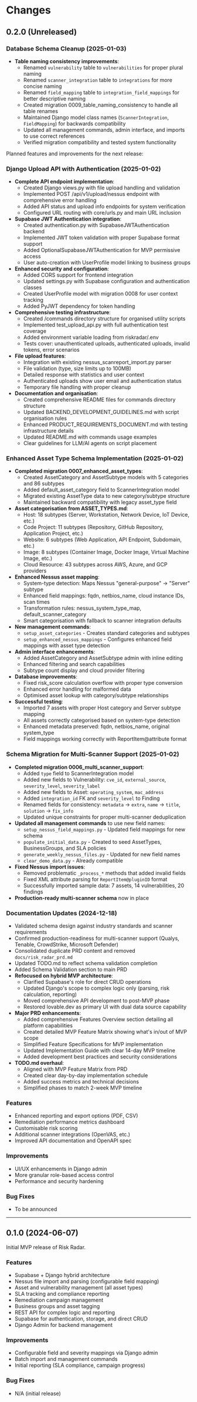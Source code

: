 # Changes

## 0.2.0 (Unreleased)

### Database Schema Cleanup (2025-01-03)
- **Table naming consistency improvements**:
  - Renamed `vulnerability` table to `vulnerabilities` for proper plural naming
  - Renamed `scanner_integration` table to `integrations` for more concise naming 
  - Renamed `field_mapping` table to `integration_field_mappings` for better descriptive naming
  - Created migration 0009_table_naming_consistency to handle all table renames
  - Maintained Django model class names (`ScannerIntegration`, `FieldMapping`) for backwards compatibility
  - Updated all management commands, admin interface, and imports to use correct references
  - Verified migration compatibility and tested system functionality

Planned features and improvements for the next release:

### Django Upload API with Authentication (2025-01-02)
- **Complete API endpoint implementation**:
  - Created Django views.py with file upload handling and validation
  - Implemented POST /api/v1/upload/nessus endpoint with comprehensive error handling
  - Added API status and upload info endpoints for system verification
  - Configured URL routing with core/urls.py and main URL inclusion
- **Supabase JWT Authentication integration**:
  - Created authentication.py with SupabaseJWTAuthentication backend
  - Implemented JWT token validation with proper Supabase format support
  - Added OptionalSupabaseJWTAuthentication for MVP permissive access
  - User auto-creation with UserProfile model linking to business groups
- **Enhanced security and configuration**:
  - Added CORS support for frontend integration
  - Updated settings.py with Supabase configuration and authentication classes
  - Created UserProfile model with migration 0008 for user context tracking
  - Added PyJWT dependency for token handling
- **Comprehensive testing infrastructure**:
  - Created /commands directory structure for organised utility scripts
  - Implemented test_upload_api.py with full authentication test coverage
  - Added environment variable loading from riskradar/.env
  - Tests cover: unauthenticated uploads, authenticated uploads, invalid tokens, error scenarios
- **File upload features**:
  - Integration with existing nessus_scanreport_import.py parser
  - File validation (type, size limits up to 100MB)
  - Detailed response with statistics and user context
  - Authenticated uploads show user email and authentication status
  - Temporary file handling with proper cleanup
- **Documentation and organisation**:
  - Created comprehensive README files for commands directory structure
  - Updated BACKEND_DEVELOPMENT_GUIDELINES.md with script organisation rules
  - Enhanced PRODUCT_REQUIREMENTS_DOCUMENT.md with testing infrastructure details
  - Updated README.md with commands usage examples
  - Clear guidelines for LLM/AI agents on script placement
### Enhanced Asset Type Schema Implementation (2025-01-02)
- **Completed migration 0007_enhanced_asset_types**:
  - Created AssetCategory and AssetSubtype models with 5 categories and 86 subtypes
  - Added default_asset_category field to ScannerIntegration model
  - Migrated existing AssetType data to new category/subtype structure
  - Maintained backward compatibility with legacy asset_type field
- **Asset categorisation from ASSET_TYPES.md**:
  - Host: 18 subtypes (Server, Workstation, Network Device, IoT Device, etc.)
  - Code Project: 11 subtypes (Repository, GitHub Repository, Application Project, etc.)
  - Website: 6 subtypes (Web Application, API Endpoint, Subdomain, etc.)
  - Image: 8 subtypes (Container Image, Docker Image, Virtual Machine Image, etc.)
  - Cloud Resource: 43 subtypes across AWS, Azure, and GCP providers
- **Enhanced Nessus asset mapping**:
  - System-type detection: Maps Nessus "general-purpose" → "Server" subtype
  - Enhanced field mappings: fqdn, netbios_name, cloud instance IDs, scan times
  - Transformation rules: nessus_system_type_map, default_scanner_category
  - Smart categorisation with fallback to scanner integration defaults
- **New management commands**:
  - `setup_asset_categories` - Creates standard categories and subtypes
  - `setup_enhanced_nessus_mappings` - Configures enhanced field mappings with asset type detection
- **Admin interface enhancements**:
  - Added AssetCategory and AssetSubtype admin with inline editing
  - Enhanced filtering and search capabilities
  - Subtype count display and cloud provider filtering
- **Database improvements**:
  - Fixed risk_score calculation overflow with proper type conversion
  - Enhanced error handling for malformed data
  - Optimised asset lookup with category/subtype relationships
- **Successful testing**:
  - Imported 7 assets with proper Host category and Server subtype mapping
  - All assets correctly categorised based on system-type detection
  - Enhanced metadata preserved: fqdn, netbios_name, original system_type
  - Field mappings working correctly with ReportItem@attribute format

### Schema Migration for Multi-Scanner Support (2025-01-02)
- **Completed migration 0006_multi_scanner_support**:
  - Added `type` field to ScannerIntegration model
  - Added new fields to Vulnerability: `cve_id`, `external_source`, `severity_level`, `severity_label`
  - Added new fields to Asset: `operating_system`, `mac_address`
  - Added `integration_id` FK and `severity_level` to Finding
  - Renamed fields for consistency: `metadata` → `extra`, `name` → `title`, `solution` → `fix_info`
  - Updated unique constraints for proper multi-scanner deduplication
- **Updated all management commands** to use new field names:
  - `setup_nessus_field_mappings.py` - Updated field mappings for new schema
  - `populate_initial_data.py` - Created to seed AssetTypes, BusinessGroups, and SLA policies
  - `generate_weekly_nessus_files.py` - Updated for new field names
  - `clear_demo_data.py` - Already compatible
- **Fixed Nessus import issues**:
  - Removed problematic `_process_*` methods that added invalid fields
  - Fixed XML attribute parsing for `ReportItem@pluginID` format
  - Successfully imported sample data: 7 assets, 14 vulnerabilities, 20 findings
- **Production-ready multi-scanner schema** now in place

### Documentation Updates (2024-12-18)
- Validated schema design against industry standards and scanner requirements
- Confirmed production-readiness for multi-scanner support (Qualys, Tenable, CrowdStrike, Microsoft Defender)
- Consolidated duplicate PRD content and removed `docs/risk_radar_prd.md`
- Updated TODO.md to reflect schema validation completion
- Added Schema Validation section to main PRD
- **Refocused on hybrid MVP architecture**:
  - Clarified Supabase's role for direct CRUD operations
  - Updated Django's scope to complex logic only (parsing, risk calculation, reporting)
  - Moved comprehensive API development to post-MVP phase
  - Restored lovable.dev as primary UI with dual data source capability
- **Major PRD enhancements**:
  - Added comprehensive Features Overview section detailing all platform capabilities
  - Created detailed MVP Feature Matrix showing what's in/out of MVP scope
  - Simplified Feature Specifications for MVP implementation
  - Updated Implementation Guide with clear 14-day MVP timeline
  - Added development best practices and security considerations
- **TODO.md overhaul**:
  - Aligned with MVP Feature Matrix from PRD
  - Created clear day-by-day implementation schedule
  - Added success metrics and technical decisions
  - Simplified phases to match 2-week MVP timeline

### Features
- Enhanced reporting and export options (PDF, CSV)
- Remediation performance metrics dashboard
- Customisable risk scoring
- Additional scanner integrations (OpenVAS, etc.)
- Improved API documentation and OpenAPI spec

### Improvements
- UI/UX enhancements in Django admin
- More granular role-based access control
- Performance and security hardening

### Bug Fixes
- To be announced

---

## 0.1.0 (2024-06-07)

Initial MVP release of Risk Radar.

### Features
- Supabase + Django hybrid architecture
- Nessus file import and parsing (configurable field mapping)
- Asset and vulnerability management (all asset types)
- SLA tracking and compliance reporting
- Remediation campaign management
- Business groups and asset tagging
- REST API for complex logic and reporting
- Supabase for authentication, storage, and direct CRUD
- Django Admin for backend management

### Improvements
- Configurable field and severity mappings via Django admin
- Batch import and management commands
- Initial reporting (SLA compliance, campaign progress)

### Bug Fixes
- N/A (initial release) 